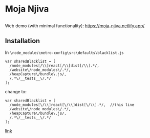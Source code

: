 # Moja Njiva

## 
Web demo (with minimal functionality): https://moja-njiva.netlify.app/ 

## Installation

In `\node_modules\metro-config\src\defaults\blacklist.js`

```
var sharedBlacklist = [
  /node_modules[/\\]react[/\\]dist[/\\].*/,
  /website\/node_modules\/.*/,
  /heapCapture\/bundle\.js/,
  /.*\/__tests__\/.*/
];
```

change to:

```
var sharedBlacklist = [
  /node_modules[\/\\]react[\/\\]dist[\/\\].*/,  //this line
  /website\/node_modules\/.*/,
  /heapCapture\/bundle\.js/,
  /.*\/__tests__\/.*/
];
```

[link](https://github.com/expo/expo-cli/issues/1074)
